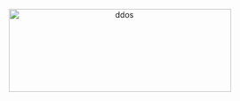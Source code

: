 <p align="center"><img src="https://kosred.com/a/fxxch.png" width="400px" height="150px" alt="ddos"></p>
